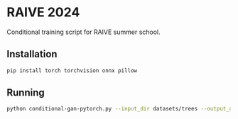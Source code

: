 # RAIVE 2024

Conditional training script for RAIVE summer school.

## Installation

```bash
pip install torch torchvision onnx pillow
```

## Running

```bash
python conditional-gan-pytorch.py --input_dir datasets/trees --output_dir output --epochs 100
```

